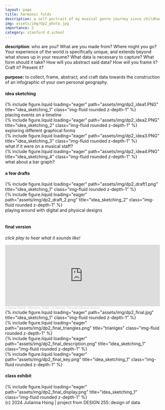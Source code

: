 ```yaml
---
layout: page
title: harmonic folds
description: a self-portrait of my musical genre journey since childhood
img: assets/img/dp2_photo.jpg
importance: 2
category: stanford d.school
---
```

**description**: who are you? What are you made from? Where might you go? Your experience of the world is specifically unique, and extends beyond what shows up in your resume? What data is necessary to capture? What form should it take? How will you abstract said data? How will you frame it? Craft it? Present it?

**purpose:** to collect, frame, abstract, and craft data towards the construction of an infographic of your own personal geography.

#### **idea sketching**
<div class="row">
    <div class="col-sm mt-3 mt-md-0">
        {% include figure.liquid loading="eager" path="assets/img/dp2_idea1.PNG" title="idea_sketching_1" class="img-fluid rounded z-depth-1" %}
        <div class="caption mt-2">placing events on a timeline</div>
    </div>
    <div class="col-sm mt-3 mt-md-0">
        {% include figure.liquid loading="eager" path="assets/img/dp2_idea2.PNG" title="idea_sketching_2" class="img-fluid rounded z-depth-1" %}
        <div class="caption mt-2">exploring different graphical forms</div>
    </div>
    <div class="col-sm mt-3 mt-md-0">
        {% include figure.liquid loading="eager" path="assets/img/dp2_idea3.PNG" title="idea_sketching_3" class="img-fluid rounded z-depth-1" %}
        <div class="caption mt-2">what if it were on a musical staff?</div>
    </div>
    <div class="col-sm mt-3 mt-md-0">
        {% include figure.liquid loading="eager" path="assets/img/dp2_idea4.PNG" title="idea_sketching_4" class="img-fluid rounded z-depth-1" %}
        <div class="caption mt-2">what about a bar graph?</div>
    </div>
</div>

#### **a few drafts**
<div class="row">
    <div class="col-sm mt-3 mt-md-0">
        {% include figure.liquid loading="eager" path="assets/img/dp2_draft1.png" title="idea_sketching_1" class="img-fluid rounded z-depth-1" %}
    </div>
</div>
<div class="row">
    <div class="col-sm mt-3 mt-md-0">
        {% include figure.liquid loading="eager" path="assets/img/dp2_draft_2.png" title="idea_sketching_2" class="img-fluid rounded z-depth-1" %}
    </div>
</div>
<div class="caption">
    playing around with digital and physical designs
</div>

<br>

#### **final version**
_click play to hear what it sounds like!_
<iframe width="100%" height="200" scrolling="no" frameborder="no" allow="autoplay" src="https://w.soundcloud.com/player/?url=https%3A//api.soundcloud.com/tracks/1946931059&color=%23ff5500&auto_play=false&hide_related=false&show_comments=true&show_user=true&show_reposts=false&show_teaser=true&visual=true"></iframe><div style="font-size: 10px; color: #cccccc;line-break: anywhere;word-break: normal;overflow: hidden;white-space: nowrap;text-overflow: ellipsis; font-family: Interstate,Lucida Grande,Lucida Sans Unicode,Lucida Sans,Garuda,Verdana,Tahoma,sans-serif;font-weight: 100;"><a href="https://soundcloud.com/julianna-hsing" title="Julianna Hsing" target="_blank" style="color: #cccccc; text-decoration: none;">Julianna Hsing</a> · <a href="https://soundcloud.com/julianna-hsing/harmonic-folds-a-journey-through-musical-genres" title="Harmonic Folds - A Journey Through Musical Genres" target="_blank" style="color: #cccccc; text-decoration: none;">Harmonic Folds - A Journey Through Musical Genres</a></div>

<div class="row">
    <div class="col-sm mt-3 mt-md-0">
        {% include figure.liquid loading="eager" path="assets/img/dp2_final.jpg" title="idea_sketching_1" class="img-fluid rounded z-depth-1" %}
    </div>
</div>
<div class="row">
    <div class="col-sm mt-3 mt-md-0">
        {% include figure.liquid loading="eager" path="assets/img/dp2_final_triangles.png" title="trianlges" class="img-fluid rounded z-depth-1" %}
    </div>
</div>
<div class="row">
    <div class="col-sm mt-3 mt-md-0">
        {% include figure.liquid loading="eager" path="assets/img/dp2_final_description.png" title="idea_sketching_1" class="img-fluid rounded z-depth-1" %}
    </div>
    <div class="col-sm mt-3 mt-md-0">
        {% include figure.liquid loading="eager" path="assets/img/dp2_final_key.png" title="idea_sketching_1" class="img-fluid rounded z-depth-1" %}
    </div>
</div>

#### **class exhibit**
<div class="row">
    <div class="col-sm mt-3 mt-md-0">
        {% include figure.liquid loading="eager" path="assets/img/dp2_final_display.png" title="idea_sketching_1" class="img-fluid rounded z-depth-1" %}
    </div>
</div>
<div class="caption">
    (c) 2024 Julianna Hsing | project from DESIGN 255: design of data
</div>